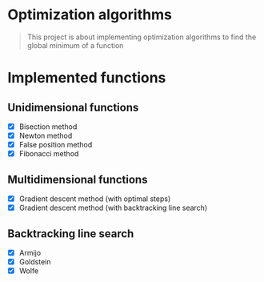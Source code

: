 # Optimization algorithms

> This project is about implementing optimization algorithms to find the global minimum of a function

# Implemented functions

## Unidimensional functions

- [x] Bisection method
- [x] Newton method
- [x] False position method
- [x] Fibonacci method

## Multidimensional functions

- [x] Gradient descent method (with optimal steps)
- [x] Gradient descent method (with backtracking line search)

## Backtracking line search

- [x] Armijo
- [x] Goldstein
- [x] Wolfe
